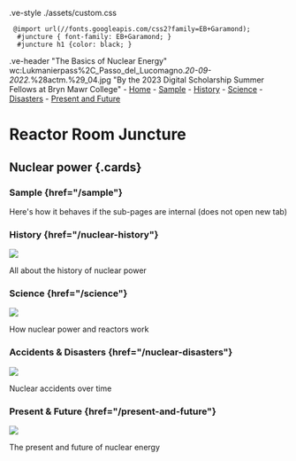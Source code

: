     
      
.ve-style ./assets/custom.css

     @import url(//fonts.googleapis.com/css2?family=EB+Garamond);
      #juncture { font-family: EB+Garamond; }
      #juncture h1 {color: black; }

.ve-header "The Basics of Nuclear Energy" wc:Lukmanierpass%2C_Passo_del_Lucomagno._20-09-2022._%28actm.%29_04.jpg "By the 2023 Digital Scholarship Summer Fellows at Bryn Mawr College"
    - [Home](/)
    - [Sample](sample/)
    - [History](nuclear-history/)
    - [Science](science/)
    - [Disasters](nuclear-disasters/)
    - [Present and Future](present-and-future/)

 


# Reactor Room Juncture

## Nuclear power {.cards}

### Sample {href="/sample"}

Here's how it behaves if the sub-pages are internal (does not open new tab)

### History {href="/nuclear-history"}
![](https://upload.wikimedia.org/wikipedia/commons/6/6f/Laura_and_Enrico_Fermi_1954.jpg)

All about the history of nuclear power

### Science {href="/science"}
![](https://upload.wikimedia.org/wikipedia/commons/3/30/NSC-Oct-2017.jpg)

How nuclear power and reactors work

### Accidents & Disasters {href="/nuclear-disasters"}
![](https://upload.wikimedia.org/wikipedia/commons/1/15/Chernobyl_2019_G03.jpg)

Nuclear accidents over time

### Present & Future {href="/present-and-future"}
![](https://upload.wikimedia.org/wikipedia/commons/5/54/De_Molen_%28windmill%29_and_the_nuclear_power_plant_cooling_tower_in_Doel%2C_Belgium_%28DSCF3859%29.jpg)

The present and future of nuclear energy


